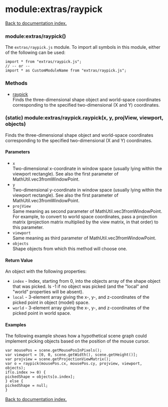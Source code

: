 # module:extras/raypick

[Back to documentation index.](index.md)

<a name='extras_raypick'></a>
### module:extras/raypick()

The <code>extras/raypick.js</code> module.
To import all symbols in this module, either of the following can be used:

    import * from "extras/raypick.js";
    // -- or --
    import * as CustomModuleName from "extras/raypick.js";

### Methods

* [raypick](#extras_raypick.raypick)<br>Finds the three-dimensional shape object and world-space coordinates
corresponding to the specified two-dimensional (X and Y) coordinates.

<a name='extras_raypick.raypick'></a>
### (static) module:extras/raypick.raypick(x, y, projView, viewport, objects)

Finds the three-dimensional shape object and world-space coordinates
corresponding to the specified two-dimensional (X and Y) coordinates.

#### Parameters

* `x`<br>Two-dimensional x-coordinate in window space (usually lying within the viewport rectangle). See also the first parameter of MathUtil.vec3fromWindowPoint.
* `y`<br>Two-dimensional y-coordinate in window space (usually lying within the viewport rectangle). See also the first parameter of MathUtil.vec3fromWindowPoint.
* `projView`<br>Same meaning as second parameter of MathUtil.vec3fromWindowPoint. For example, to convert to world space coordinates, pass a projection matrix (projection matrix multiplied by the view matrix, in that order) to this parameter.
* `viewport`<br>Same meaning as third parameter of MathUtil.vec3fromWindowPoint.
* `objects`<br>Shape objects from which this method will choose one.

#### Return Value

An object with the following properties:<ul>
<li><code>index</code> - Index, starting from 0, into the objects array
of the shape object that was picked. Is -1 if no object was picked
(and the "local" and "world" properties will be absent).
<li><code>local</code> - 3-element array giving the x-, y-, and z-coordinates of the picked point in object (model) space.
<li><code>world</code> - 3-element array giving the x-, y-, and z-coordinates of the picked point in world space.</ul>

#### Examples

The following example shows how a hypothetical scene graph could implement picking objects based on the position of the mouse cursor.

    var mousePos = scene.getMousePosInPixels();
    var viewport = [0, 0, scene.getWidth(), scene.getHeight()];
    var projview = scene.getProjectionViewMatrix();
    var o = raypick(mousePos.cx, mousePos.cy, projview, viewport, objects);
    if(o.index >= 0) {
    pickedShape = objects[o.index];
    } else {
    pickedShape = null;
    }

[Back to documentation index.](index.md)
